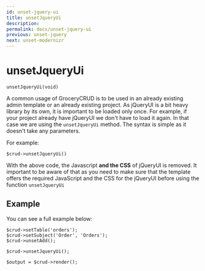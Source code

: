 ```yaml
---
id: unset-jquery-ui
title: unsetJqueryUi
description: 
permalink: docs/unset-jquery-ui
previous: unset-jquery
next: unset-modernizr
---
```


# unsetJqueryUi


<pre><code class="language-php">unsetJqueryUi(void)</code></pre>
A common usage of GroceryCRUD is to be used in an already existing admin template or an already existing project. As jQueryUI is a bit heavy library by its own, it is important to be loaded only once. For example, if your project already have jQueryUI we don't have to load it again. In that case we are using the <code>unsetJqueryUi</code> method. The syntax is simple as it doesn't take any parameters. 

For example:
<pre><code class="language-php">$crud->unsetJqueryUi()</code></pre>

With the above code, the Javascript <strong>and the CSS</strong> of jQueryUI is removed. It important to be aware of that as you need to make sure that the template offers the required JavaScript and the CSS for the jQueryUI before using the function <code>unsetJqueryUi</code>

## Example

You can see a full example below:
<pre><code class="language-php">$crud->setTable('orders');
$crud->setSubject('Order', 'Orders');
$crud->unsetAdd();

$crud->unsetJqueryUi();

$output = $crud->render();</code></pre>